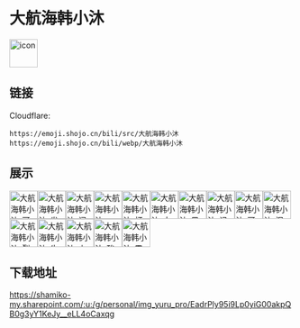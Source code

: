 # 大航海韩小沐
<img src="https://emoji.shojo.cn/bili/src/大航海韩小沐/icon.png" width="50" height="50" alt="icon">

## 链接
Cloudflare:
```
https://emoji.shojo.cn/bili/src/大航海韩小沐
https://emoji.shojo.cn/bili/webp/大航海韩小沐
```
## 展示
<img src="https://emoji.shojo.cn/bili/src/大航海韩小沐/大航海韩小沐-可爱2.png" width="50" height="50" alt="大航海韩小沐-可爱2"><img src="https://emoji.shojo.cn/bili/src/大航海韩小沐/大航海韩小沐-发量浓密.png" width="50" height="50" alt="大航海韩小沐-发量浓密"><img src="https://emoji.shojo.cn/bili/src/大航海韩小沐/大航海韩小沐-问号.png" width="50" height="50" alt="大航海韩小沐-问号"><img src="https://emoji.shojo.cn/bili/src/大航海韩小沐/大航海韩小沐-doge.png" width="50" height="50" alt="大航海韩小沐-doge"><img src="https://emoji.shojo.cn/bili/src/大航海韩小沐/大航海韩小沐-打call.png" width="50" height="50" alt="大航海韩小沐-打call"><img src="https://emoji.shojo.cn/bili/src/大航海韩小沐/大航海韩小沐-大笑.png" width="50" height="50" alt="大航海韩小沐-大笑"><img src="https://emoji.shojo.cn/bili/src/大航海韩小沐/大航海韩小沐-黑化.png" width="50" height="50" alt="大航海韩小沐-黑化"><img src="https://emoji.shojo.cn/bili/src/大航海韩小沐/大航海韩小沐-记仇.png" width="50" height="50" alt="大航海韩小沐-记仇"><img src="https://emoji.shojo.cn/bili/src/大航海韩小沐/大航海韩小沐-可爱.png" width="50" height="50" alt="大航海韩小沐-可爱"><img src="https://emoji.shojo.cn/bili/src/大航海韩小沐/大航海韩小沐-泪沐.png" width="50" height="50" alt="大航海韩小沐-泪沐"><img src="https://emoji.shojo.cn/bili/src/大航海韩小沐/大航海韩小沐-裂开.png" width="50" height="50" alt="大航海韩小沐-裂开"><img src="https://emoji.shojo.cn/bili/src/大航海韩小沐/大航海韩小沐-牛牛牛.png" width="50" height="50" alt="大航海韩小沐-牛牛牛"><img src="https://emoji.shojo.cn/bili/src/大航海韩小沐/大航海韩小沐-上舰.png" width="50" height="50" alt="大航海韩小沐-上舰"><img src="https://emoji.shojo.cn/bili/src/大航海韩小沐/大航海韩小沐-酸了.png" width="50" height="50" alt="大航海韩小沐-酸了"><img src="https://emoji.shojo.cn/bili/src/大航海韩小沐/大航海韩小沐-震惊.png" width="50" height="50" alt="大航海韩小沐-震惊">

## 下载地址

https://shamiko-my.sharepoint.com/:u:/g/personal/img_yuru_pro/EadrPly95i9Lp0yiG00akpQB0g3yY1KeJy__eLL4oCaxqg